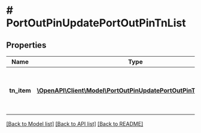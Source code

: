 # # PortOutPinUpdatePortOutPinTnList

## Properties

Name | Type | Description | Notes
------------ | ------------- | ------------- | -------------
**tn_item** | [**\OpenAPI\Client\Model\PortOutPinUpdatePortOutPinTnListTnItem[]**](PortOutPinUpdatePortOutPinTnListTnItem.md) | Contains active telephone number(s) to add PIN(s) | [optional]

[[Back to Model list]](../../README.md#models) [[Back to API list]](../../README.md#endpoints) [[Back to README]](../../README.md)
